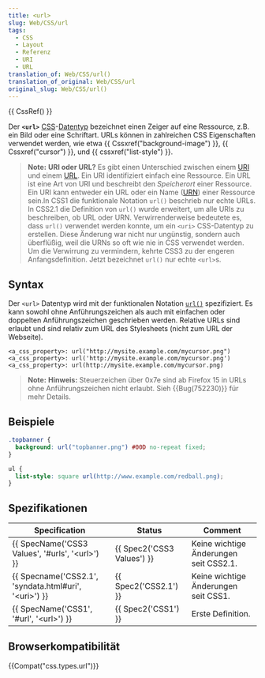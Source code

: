 ```yaml
---
title: <url>
slug: Web/CSS/url
tags:
  - CSS
  - Layout
  - Referenz
  - URI
  - URL
translation_of: Web/CSS/url()
translation_of_original: Web/CSS/url
original_slug: Web/CSS/url()
---
```

{{ CssRef() }}

Der **`<url>`** [CSS](/de/docs/Web/CSS "CSS")-[Datentyp](/de/docs/Web/CSS/CSS_Types) bezeichnet einen Zeiger auf eine Ressource, z.B. ein Bild oder eine Schriftart. URLs können in zahlreichen CSS Eigenschaften verwendet werden, wie etwa {{ Cssxref("background-image") }}, {{ Cssxref("cursor") }}, und {{ cssxref("list-style") }}.

> **Note:** **URI oder URL?** Es gibt einen Unterschied zwischen einem [URI](https://de.wikipedia.org/wiki/Uniform_Resource_Identifier) und einem [URL](https://de.wikipedia.org/wiki/Uniform_Resource_Locator). Ein URI identifiziert einfach eine Ressource. Ein URL ist eine Art von URI und beschreibt den _Speicherort_ einer Ressource. Ein URI kann entweder ein URL oder ein Name ([URN](https://de.wikipedia.org/wiki/Uniform_Resource_Name)) einer Ressource sein.In CSS1 die funktionale Notation `url()` beschrieb nur echte URLs. In CSS2.1 die Definition von `url()` wurde erweitert, um alle URIs zu beschreiben, ob URL oder URN. Verwirrenderweise bedeutete es, dass `url()` verwendet werden konnte, um ein `<uri>` CSS-Datentyp zu erstellen. Diese Änderung war nicht nur ungünstig, sondern auch überflüßig, weil die URNs so oft wie nie in CSS verwendet werden. Um die Verwirrung zu vermindern, kehrte CSS3 zu der engeren Anfangsdefinition. Jetzt bezeichnet `url()` nur echte `<url>`s.

## Syntax

Der `<url>` Datentyp wird mit der funktionalen Notation [`url()`]() spezifiziert. Es kann sowohl ohne Anführungszeichen als auch mit einfachen oder doppelten Anführungszeichen geschrieben werden. Relative URLs sind erlaubt und sind relativ zum URL des Stylesheets (nicht zum URL der Webseite).

    <a_css_property>: url("http://mysite.example.com/mycursor.png")
    <a_css_property>: url('http://mysite.example.com/mycursor.png')
    <a_css_property>: url(http://mysite.example.com/mycursor.png)

> **Note:** **Hinweis:** Steuerzeichen über 0x7e sind ab Firefox 15 in URLs ohne Anführungszeichen nicht erlaubt. Sieh {{Bug(752230)}} für mehr Details.

## Beispiele

```css
.topbanner {
  background: url("topbanner.png") #00D no-repeat fixed;
}
```

```css
ul {
  list-style: square url(http://www.example.com/redball.png);
}
```

## Spezifikationen

| Specification                                                                    | Status                               | Comment                                |
| -------------------------------------------------------------------------------- | ------------------------------------ | -------------------------------------- |
| {{ SpecName('CSS3 Values', '#urls', '&lt;url&gt;') }}         | {{ Spec2('CSS3 Values') }} | Keine wichtige Änderungen seit CSS2.1. |
| {{ Specname('CSS2.1', 'syndata.html#uri', '&lt;uri&gt;') }} | {{ Spec2('CSS2.1') }}         | Keine wichtige Änderungen seit CSS1.   |
| {{ SpecName('CSS1', '#url', '&lt;url&gt;') }}                     | {{ Spec2('CSS1') }}             | Erste Definition.                      |

## Browserkompatibilität

{{Compat("css.types.url")}}
